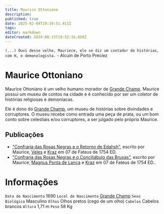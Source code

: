 ```yaml
---
title: Maurice Ottoniano
description: 
published: true
date: 2025-02-04T19:39:51.411Z
tags: 
editor: markdown
dateCreated: 2024-08-13T19:52:16.050Z
---
```


`(...) Ouvi desse velho, Mauriece, ele se diz um contador de histórias, com H, e demonologista.` - Alcuin de Porto Preciez

# Maurice Ottoniano

Maurice Ottoniano é um velho humano morador de [Grande Champ](/lugares/plano-material/drafeon/sul-de-drafeon/grande-champ). Maurice possui um museu de contos na cidade e é conhecido por ser um coletor de histórias religiosas e demoníacas.

Ele é dono do [Grande Champ](/lugares/plano-material/drafeon/sul-de-drafeon), um museu de histórias sobre divindades e corruptores. O museu recebe como entrada uma peça de prata, ou um bom conto sobre celestiais e/ou corruptores, a ser julgado pelo próprio Maurice.

## Publicações
- ["Confraria das Rosas Negras e o Retorno de Edahsh"](/documentos/confraria-da-rosa-negra-e-o-retorno-de-edahsh), escrito por Maurice, [Veles](/individuos/personagens-de-jogadores/veles-lupis-lugh) e [Kraz](/individuos/personagens-de-jogadores/saile) em 07 de Fateus de 1754 ED.
- ["Confraria das Rosas Negras e o Conciliábulo das Bruxas"](/documentos/confraria-das-rosas-negras-e-o-conciliabulo-das-bruxas), escrito por Maurice, [Magnus Ponta de Lança](/individuos/personagens-de-jogadores/magnus-ponta-de-lanca) e [Kraz](/individuos/personagens-de-jogadores/saile) em 07 de Fateus de 1754 ED..

# Informações
`Data de Nascimento` 1690 
`Local de Nascimento` [Grande Champ](/lugares/plano-material/drafeon/sul-de-drafeon/grande-champ)
`Sexo Biológico` Masculino
`Olhos` Olhos pretos (cego de um olho)
`Cabelos` Cabelos brancos
`Altura` 1,71 m
`Peso` 58 Kg
